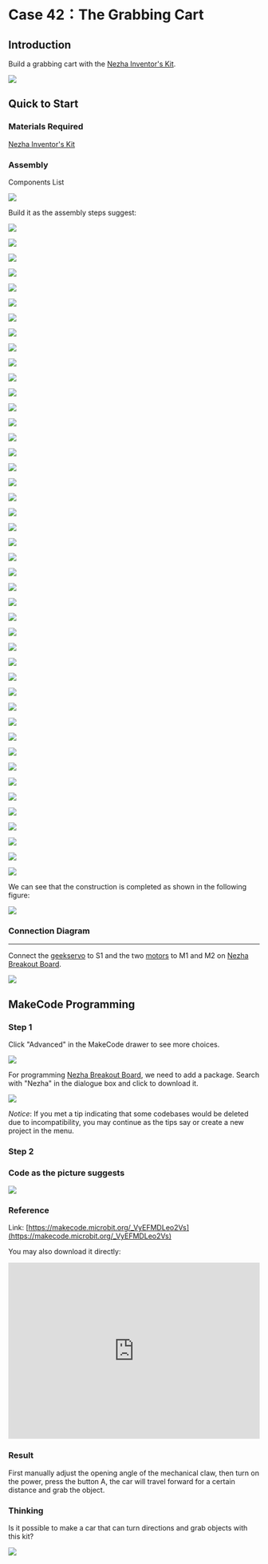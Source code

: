 # Case 42：The Grabbing Cart

## Introduction
Build a grabbing cart with the [Nezha Inventor's Kit](https://www.elecfreaks.com/nezha-inventor-s-kit-for-micro-bit-without-micro-bit-board.html). 

![](./images/42_1.png)

## Quick to Start


### Materials Required

[Nezha Inventor's Kit](https://www.elecfreaks.com/nezha-inventor-s-kit-for-micro-bit-without-micro-bit-board.html)

### Assembly

Components List

![](./images/neza-inventor-s-kit-case-42-02.png)

Build it as the assembly steps suggest: 

![](./images/neza-inventor-s-kit-step-42-01.png)

![](./images/neza-inventor-s-kit-step-42-02.png)

![](./images/neza-inventor-s-kit-step-42-03.png)

![](./images/neza-inventor-s-kit-step-42-04.png)

![](./images/neza-inventor-s-kit-step-42-05.png)

![](./images/neza-inventor-s-kit-step-42-06.png)

![](./images/neza-inventor-s-kit-step-42-07.png)

![](./images/neza-inventor-s-kit-step-42-08.png)

![](./images/neza-inventor-s-kit-step-42-09.png)

![](./images/neza-inventor-s-kit-step-42-10.png)

![](./images/neza-inventor-s-kit-step-42-11.png)

![](./images/neza-inventor-s-kit-step-42-12.png)

![](./images/neza-inventor-s-kit-step-42-13.png)

![](./images/neza-inventor-s-kit-step-42-14.png)

![](./images/neza-inventor-s-kit-step-42-15.png)

![](./images/neza-inventor-s-kit-step-42-16.png)

![](./images/neza-inventor-s-kit-step-42-17.png)

![](./images/neza-inventor-s-kit-step-42-18.png)

![](./images/neza-inventor-s-kit-step-42-19.png)

![](./images/neza-inventor-s-kit-step-42-20.png)

![](./images/neza-inventor-s-kit-step-42-21.png)

![](./images/neza-inventor-s-kit-step-42-22.png)

![](./images/neza-inventor-s-kit-step-42-23.png)

![](./images/neza-inventor-s-kit-step-42-24.png)

![](./images/neza-inventor-s-kit-step-42-25.png)

![](./images/neza-inventor-s-kit-step-42-26.png)

![](./images/neza-inventor-s-kit-step-42-27.png)

![](./images/neza-inventor-s-kit-step-42-28.png)

![](./images/neza-inventor-s-kit-step-42-29.png)

![](./images/neza-inventor-s-kit-step-42-30.png)

![](./images/neza-inventor-s-kit-step-42-31.png)

![](./images/neza-inventor-s-kit-step-42-32.png)

![](./images/neza-inventor-s-kit-step-42-33.png)

![](./images/neza-inventor-s-kit-step-42-34.png)

![](./images/neza-inventor-s-kit-step-42-35.png)

![](./images/neza-inventor-s-kit-step-42-36.png)

![](./images/neza-inventor-s-kit-step-42-37.png)

![](./images/neza-inventor-s-kit-step-42-38.png)

![](./images/neza-inventor-s-kit-step-42-39.png)

![](./images/neza-inventor-s-kit-step-42-40.png)

![](./images/neza-inventor-s-kit-step-42-41.png)

![](./images/neza-inventor-s-kit-step-42-42.png)

![](./images/neza-inventor-s-kit-step-42-43.png)

![](./images/neza-inventor-s-kit-step-42-44.png)

We can see that the construction is completed as shown in the following figure:

![](./images/neza-inventor-s-kit-case-42-01.png)

### Connection Diagram
---
Connect the [geekservo](https://www.elecfreaks.com/geekservo-2kg-360-degrees-compatible-with-lego.html) to S1 and the two [motors](https://www.elecfreaks.com/geekservo-motor-2kg-compatible-with-lego.html) to M1 and M2 on [Nezha Breakout Board](https://www.elecfreaks.com/nezha-breakout-board.html).

![](./images/neza-inventor-s-kit-case-42-03.png)

## MakeCode Programming



### Step 1

Click "Advanced" in the MakeCode drawer to see more choices.

![](./images/neza-inventor-s-kit-case-37-04.png)


For programming [Nezha Breakout Board](https://www.elecfreaks.com/nezha-breakout-board.html), we need to add a package. Search with "Nezha" in the dialogue box and click to download it. 

![](./images/neza-inventor-s-kit-case-37-06.png)

*Notice*: If you met a tip indicating that some codebases would be deleted due to incompatibility, you may continue as the tips say or create a new project in the menu. 

### Step 2

### Code as the picture suggests

![](./images/neza-inventor-s-kit-case-42_07.png)

### Reference

Link: [https://makecode.microbit.org/_VyEFMDLeo2Vs](https://makecode.microbit.org/_VyEFMDLeo2Vs)

You may also download it directly: 

<div style="position:relative;height:0;padding-bottom:70%;overflow:hidden;"><iframe style="position:absolute;top:0;left:0;width:100%;height:100%;" src="https://makecode.microbit.org/#pub:_VyEFMDLeo2Vs" frameborder="0" sandbox="allow-popups allow-forms allow-scripts allow-same-origin"></iframe></div>  


### Result

First manually adjust the opening angle of the mechanical claw, then turn on the power, press the button A, the car will travel forward for a certain distance and grab the object.

### Thinking

Is it possible to make a car that can turn directions and grab objects with this kit?

![](./images/42_42.gif)
